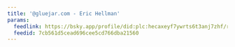 ```yaml
---
title: '@gluejar.com - Eric Hellman'
params:
  feedlink: https://bsky.app/profile/did:plc:hecaxeyf7ywrts6t3anj7zhf/rss
  feedid: 7cb561d5cead696cee5cd766dba21560
---
```

